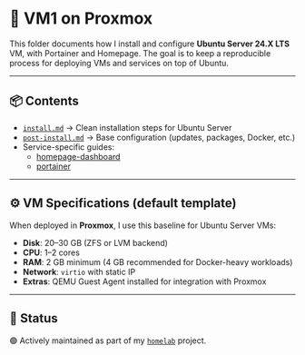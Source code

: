 # 🐧 VM1 on Proxmox

This folder documents how I install and configure **Ubuntu Server 24.X LTS** VM, with Portainer and Homepage. 
The goal is to keep a reproducible process for deploying VMs and services on top of Ubuntu.  

---

## 📦 Contents

- [`install.md`](./install.md) → Clean installation steps for Ubuntu Server  
- [`post-install.md`](./post-install.md) → Base configuration (updates, packages, Docker, etc.)  
- Service-specific guides:
  - [homepage-dashboard](https://github.com/raoulmoise/homelab/tree/main/containers/homepage-dashboard)
  - [portainer](https://github.com/raoulmoise/homelab/tree/main/containers/portainer)
  

---

## ⚙️ VM Specifications (default template)

When deployed in **Proxmox**, I use this baseline for Ubuntu Server VMs:

- **Disk**: 20–30 GB (ZFS or LVM backend)  
- **CPU**: 1–2 cores  
- **RAM**: 2 GB minimum (4 GB recommended for Docker-heavy workloads)  
- **Network**: `virtio` with static IP  
- **Extras**: QEMU Guest Agent installed for integration with Proxmox  

---

## 🚧 Status

🟢 Actively maintained as part of my [`homelab`](https://github.com/raoulmoise/homelab) project.
